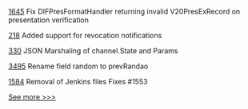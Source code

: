 
[1645](https://github.com/hyperledger/aries-cloudagent-python/pull/1645) Fix DIFPresFormatHandler returning invalid V20PresExRecord on presentation verification

[218](https://github.com/hyperledger/aries-framework-dotnet/pull/218) Added support for revocation notifications

[330](https://github.com/hyperledger-labs/go-perun/pull/330) JSON Marshaling of channel.State and Params

[3495](https://github.com/hyperledger/besu/pull/3495) Rename field random to prevRandao

[1584](https://github.com/hyperledger/indy-plenum/pull/1584) Removal of Jenkins files Fixes #1553


[See more >>>](https://start-here.hyperledger.org/pull-requests)
